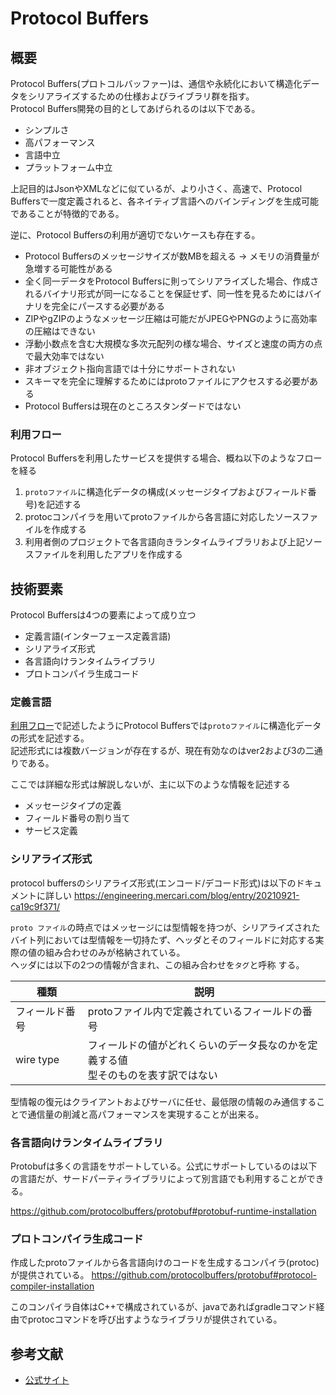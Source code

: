 # Protocol Buffers

## 概要

Protocol Buffers(プロトコルバッファー)は、通信や永続化において構造化データをシリアライズするための仕様およびライブラリ群を指す。  
Protocol Buffers開発の目的としてあげられるのは以下である。

- シンプルさ
- 高パフォーマンス
- 言語中立
- プラットフォーム中立

上記目的はJsonやXMLなどに似ているが、より小さく、高速で、Protocol Buffersで一度定義されると、各ネイティブ言語へのバインディングを生成可能であることが特徴的である。

逆に、Protocol Buffersの利用が適切でないケースも存在する。
- Protocol Buffersのメッセージサイズが数MBを超える -> メモリの消費量が急増する可能性がある
- 全く同一データをProtocol Buffersに則ってシリアライズした場合、作成されるバイナリ形式が同一になることを保証せず、同一性を見るためにはバイナリを完全にパースする必要がある
- ZIPやgZIPのようなメッセージ圧縮は可能だがJPEGやPNGのように高効率の圧縮はできない
- 浮動小数点を含む大規模な多次元配列の様な場合、サイズと速度の両方の点で最大効率ではない
- 非オブジェクト指向言語では十分にサポートされない
- スキーマを完全に理解するためにはprotoファイルにアクセスする必要がある
- Protocol Buffersは現在のところスタンダードではない

### 利用フロー

Protocol Buffersを利用したサービスを提供する場合、概ね以下のようなフローを経る

1. `protoファイル`に構造化データの構成(メッセージタイプおよびフィールド番号)を記述する
2. protocコンパイラを用いてprotoファイルから各言語に対応したソースファイルを作成する
3. 利用者側のプロジェクトで各言語向きランタイムライブラリおよび上記ソースファイルを利用したアプリを作成する

## 技術要素

Protocol Buffersは4つの要素によって成り立つ

- 定義言語(インターフェース定義言語)
- シリアライズ形式
- 各言語向けランタイムライブラリ
- プロトコンパイラ生成コード

### 定義言語

[利用フロー](#利用フロー)で記述したようにProtocol Buffersでは`protoファイル`に構造化データの形式を記述する。  
記述形式には複数バージョンが存在するが、現在有効なのはver2および3の二通りである。  

ここでは詳細な形式は解説しないが、主に以下のような情報を記述する

- メッセージタイプの定義
- フィールド番号の割り当て
- サービス定義

### シリアライズ形式

protocol buffersのシリアライズ形式(エンコード/デコード形式)は以下のドキュメントに詳しい
https://engineering.mercari.com/blog/entry/20210921-ca19c9f371/

`proto ファイル`の時点ではメッセージには型情報を持つが、シリアライズされたバイト列においては型情報を一切持たず、ヘッダとそのフィールドに対応する実際の値の組み合わせのみが格納されている。  
ヘッダには以下の2つの情報が含まれ、この組み合わせを`タグ`と呼称 する。

| 種類        | 説明                                            |
|-----------|-----------------------------------------------|
| フィールド番号   | protoファイル内で定義されているフィールドの番号                    |
| wire type | フィールドの値がどれくらいのデータ長なのかを定義する値<br/>型そのものを表す訳ではない |

型情報の復元はクライアントおよびサーバに任せ、最低限の情報のみ通信することで通信量の削減と高パフォーマンスを実現することが出来る。

### 各言語向けランタイムライブラリ

Protobufは多くの言語をサポートしている。公式にサポートしているのは以下の言語だが、サードパーティライブラリによって別言語でも利用することができる。

https://github.com/protocolbuffers/protobuf#protobuf-runtime-installation

### プロトコンパイラ生成コード

作成したprotoファイルから各言語向けのコードを生成するコンパイラ(protoc)が提供されている。
https://github.com/protocolbuffers/protobuf#protocol-compiler-installation

このコンパイラ自体はC++で構成されているが、javaであればgradleコマンド経由でprotocコマンドを呼び出すようなライブラリが提供されている。


## 参考文献

- [公式サイト](https://protobuf.dev/)